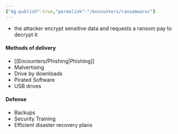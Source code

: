 ```yaml
---
{"dg-publish":true,"permalink":"/encounters/ransomware/"}
---
```


- the attacker encrypt sensitive data and requests a ransom pay to decrypt it
#### Methods of delivery
- [[Encounters/Phishing\|Phishing]]
- Malvertising
- Drive by downloads
- Pirated Software
- USB drives
#### Defense
- Backups
- Security Training
- Efficient disaster recovery plans